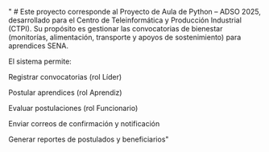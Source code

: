 " # Este proyecto corresponde al Proyecto de Aula de Python – ADSO 2025, desarrollado para el Centro de Teleinformática y  Producción Industrial (CTPI).
Su propósito es gestionar las convocatorias de bienestar (monitorías, alimentación, transporte y apoyos de sostenimiento) para aprendices SENA.

El sistema permite:

Registrar convocatorias (rol Líder)

Postular aprendices (rol Aprendiz)

Evaluar postulaciones (rol Funcionario)

Enviar correos de confirmación y notificación

Generar reportes de postulados y beneficiarios" 
